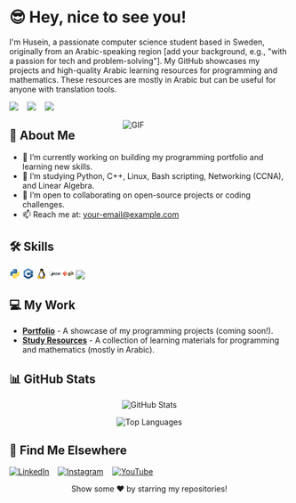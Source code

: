 # 😎 Hey, nice to see you!

I'm Husein, a passionate computer science student based in Sweden, originally from an Arabic-speaking region [add your background, e.g., "with a passion for tech and problem-solving"]. My GitHub showcases my projects and high-quality Arabic learning resources for programming and mathematics. These resources are mostly in Arabic but can be useful for anyone with translation tools.

<p align="left">
  <a href="https://www.linkedin.com/in/huseinsu/" target="_blank"><img height="30" src="https://img.shields.io/badge/LinkedIn-0077B5?style=for-the-badge&logo=linkedin&logoColor=white"></a>&nbsp;&nbsp;&nbsp;
  <a href="https://www.instagram.com/husein.sul/" target="_blank"><img height="30" src="https://img.shields.io/badge/Instagram-E4405F?style=for-the-badge&logo=instagram&logoColor=white"></a>&nbsp;&nbsp;&nbsp;
  <a href="https://www.youtube.com/@Husein." target="_blank"><img height="30" src="https://img.shields.io/badge/YouTube-FF0000?style=for-the-badge&logo=youtube&logoColor=white"></a>&nbsp;&nbsp;&nbsp;
</p>

<!-- You can replace this GIF with another by changing the URL, e.g., from https://giphy.com -->
<img align="right" alt="GIF" src="https://media1.giphy.com/media/v1.Y2lkPTc5MGI3NjExamV0d3h0amxyOWcza2ltMXA0N3A2aGJzYWtqMTBwMXJscmQ2YXV2eCZlcD12MV9pbnRlcm5hbF9naWZfYnlfaWQmY3Q9Zw/HscDLzkO8EOTmgkhQP/giphy.gif" width="300" />

## 🚀 About Me
- 🔭 I’m currently working on building my programming portfolio and learning new skills.
- 🌱 I’m studying Python, C++, Linux, Bash scripting, Networking (CCNA), and Linear Algebra.
- 👯 I’m open to collaborating on open-source projects or coding challenges.
- 📫 Reach me at: [your-email@example.com](mailto:your-email@example.com)

## 🛠 Skills
<code><img height="20" src="https://raw.githubusercontent.com/github/explore/80688e429a7d4ef2fca1e82350fe8e3517d3494d/topics/python/python.png"></code>
<code><img height="20" src="https://raw.githubusercontent.com/github/explore/80688e429a7d4ef2fca1e82350fe8e3517d3494d/topics/cpp/cpp.png"></code>
<code><img height="20" src="https://raw.githubusercontent.com/github/explore/80688e429a7d4ef2fca1e82350fe8e3517d3494d/topics/linux/linux.png"></code>
<code><img height="20" src="https://raw.githubusercontent.com/github/explore/80688e429a7d4ef2fca1e82350fe8e3517d3494d/topics/bash/bash.png"></code>
<code><img height="20" src="https://raw.githubusercontent.com/github/explore/80688e429a7d4ef2fca1e82350fe8e3517d3494d/topics/git/git.png"></code>
<code><img height="20" src="https://raw.githubusercontent.com/github/explore/80688e429a7d4ef2fca1e82350fe8e3517d3494d/topics/cisco/cisco.png"></code>

## 💻 My Work
- **[Portfolio](https://github.com/[your-username]/Portfolio)** - A showcase of my programming projects (coming soon!).
- **[Study Resources](https://github.com/[your-username]/StudyResources)** - A collection of learning materials for programming and mathematics (mostly in Arabic).

## 📊 GitHub Stats
<p align="center">
  <img src="https://github-readme-stats.vercel.app/api?username=[your-username]&show_icons=true&theme=gotham" alt="GitHub Stats" />
</p>
<p align="center">
  <img src="https://github-readme-stats.vercel.app/api/top-langs/?username=[your-username]&layout=compact&theme=gotham" alt="Top Languages" />
</p>

## 📢 Find Me Elsewhere
<p align="left">
  <a href="https://www.linkedin.com/in/huseinsu/" target="_blank"><img src="https://img.shields.io/badge/LinkedIn-0077B5?style=for-the-badge&logo=linkedin&logoColor=white" alt="LinkedIn"></a>&nbsp;&nbsp;&nbsp;
  <a href="https://www.instagram.com/husein.sul/" target="_blank"><img src="https://img.shields.io/badge/Instagram-E4405F?style=for-the-badge&logo=instagram&logoColor=white" alt="Instagram"></a>&nbsp;&nbsp;&nbsp;
  <a href="https://www.youtube.com/@Husein." target="_blank"><img src="https://img.shields.io/badge/YouTube-FF0000?style=for-the-badge&logo=youtube&logoColor=white" alt="YouTube"></a>&nbsp;&nbsp;&nbsp;
</p>

<div align="center">
  Show some ❤️ by starring my repositories!
</div>
